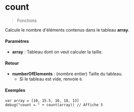 # count
> Fonctions

Calcule le nombre d'éléments contenus dans le tableau **array**.<br>

#### Paramètres

  - **array** : Tableau dont on veut calculer la taille.

#### Retour

  - **numberOfElements** : (nombre entier) Taille du tableau.
    - Si le tableau est vide, renvoie `0`.

#### Exemples

```
var array = [10, 15.5, 16, 18, 13]
debug("count = " + count(array)) // Affiche 5
```